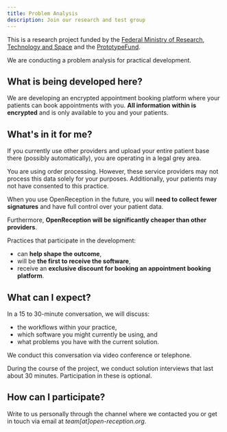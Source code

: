 ```yaml
---
title: Problem Analysis
description: Join our research and test group
---
```


This is a research project funded by the [Federal Ministry of Research, Technology and Space](https://www.bmbf.de) and the [PrototypeFund](https://prototypefund.de/).

We are conducting a problem analysis for practical development.

## What is being developed here?

We are developing an encrypted appointment booking platform where your patients can book appointments with you. **All information within is encrypted** and is only available to you and your patients.

## What's in it for me?

If you currently use other providers and upload your entire patient base there (possibly automatically), you are operating in a legal grey area.

You are using order processing. However, these service providers may not process this data solely for your purposes. Additionally, your patients may not have consented to this practice.

When you use OpenReception in the future, you will **need to collect fewer signatures** and have full control over your patient data.

Furthermore, **OpenReception will be significantly cheaper than other providers**.

Practices that participate in the development:

- can **help shape the outcome**,
- will be **the first to receive the software**,
- receive an **exclusive discount for booking an appointment booking platform**.

## What can I expect?

In a 15 to 30-minute conversation, we will discuss:

- the workflows within your practice,
- which software you might currently be using, and
- what problems you have with the current solution.

We conduct this conversation via video conference or telephone.

During the course of the project, we conduct solution interviews that last about 30 minutes. Participation in these is optional.

## How can I participate?

Write to us personally through the channel where we contacted you or get in touch via email at _team[at]open-reception.org_.
